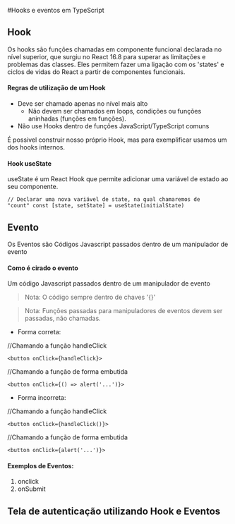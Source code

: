 #Hooks e eventos em TypeScript

## Hook

 Os hooks são funções chamadas em componente funcional declarada no nível superior, que surgiu no React 16.8 para superar as limitações e problemas das classes. 
 Eles permitem fazer uma ligação com os 'states' e ciclos de vidas do React a partir de componentes funcionais.
 
 #### Regras de utilização de um Hook
 - Deve ser chamado apenas no nível mais alto
    - Não devem ser chamados em loops, condições ou funções aninhadas (funções em funções).
 - Não use Hooks dentro de funções JavaScript/TypeScript comuns
 
 É possivel construir nosso próprio Hook, mas para exemplificar usamos um dos hooks internos.
 
 #### Hook useState
 
 useState é um React Hook que permite adicionar uma variável de estado ao seu componente.

 <code>// Declarar uma nova variável de state, na qual chamaremos de "count"
  const [state, setState] = useState(initialState)
</code> 
  

## Evento

Os Eventos são Códigos Javascript passados dentro de um manipulador de evento

#### Como é cirado o evento

Um código Javascript passados dentro de um manipulador de evento

> Nota: O código sempre dentro de chaves '{}'
  
> Nota: Funções passadas para manipuladores de eventos devem ser passadas, não chamadas. 
- Forma correta:

//Chamando a função handleClick
    
    <button onClick={handleClick}>
  
//Chamando a função de forma embutida
  
    <button onClick={() => alert('...')}>

- Forma incorreta:
  
//Chamando a função handleClick
    
    <button onClick={handleClick()}>
  
//Chamando a função de forma embutida
  
    <button onClick={alert('...')}>
      
#### Exemplos de Eventos:
      
1. onclick
2. onSubmit


## Tela de autenticação utilizando Hook e Eventos 
